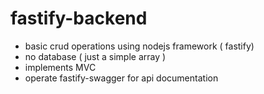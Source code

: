 ﻿# fastify-backend
- basic crud operations using nodejs framework ( fastify)
- no database ( just a simple array )
- implements MVC
- operate fastify-swagger for api documentation
